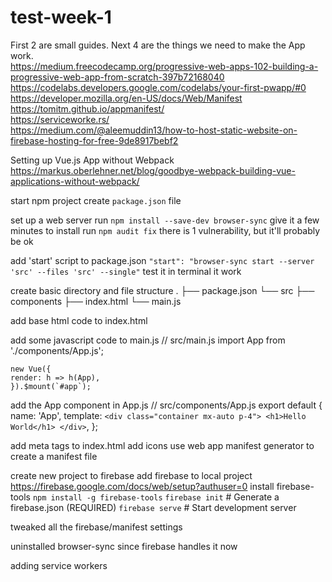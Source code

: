 # test-week-1

First 2 are small guides. Next 4 are the things we need to make the App work.  
https://medium.freecodecamp.org/progressive-web-apps-102-building-a-progressive-web-app-from-scratch-397b72168040  
https://codelabs.developers.google.com/codelabs/your-first-pwapp/#0  
    https://developer.mozilla.org/en-US/docs/Web/Manifest  
    https://tomitm.github.io/appmanifest/  
    https://serviceworke.rs/  
    https://medium.com/@aleemuddin13/how-to-host-static-website-on-firebase-hosting-for-free-9de8917bebf2  



Setting up Vue.js App without Webpack
https://markus.oberlehner.net/blog/goodbye-webpack-building-vue-applications-without-webpack/

start npm project
    create `package.json` file

set up a web server
    run `npm install --save-dev browser-sync`
    give it a few minutes to install
    run `npm audit fix`
    there is 1 vulnerability, but it'll probably be ok

add 'start' script to package.json
    `"start": "browser-sync start --server 'src' --files 'src' --single"`
    test it in terminal
    it work

create basic directory and file structure
    .
    ├── package.json
    └── src
        ├── components
        ├── index.html
        └── main.js

add base html code to index.html
    <!DOCTYPE html>
    <html>
    <head>
        <meta charset="utf-8">
        <meta http-equiv="X-UA-Compatible" content="IE=edge">
        <meta name="viewport" content="width=device-width,initial-scale=1.0">
        <title>Hello World!</title>
        <link href="https://cdn.jsdelivr.net/npm/tailwindcss/dist/tailwind.min.css" rel="stylesheet">
        <!-- This is a development version of Vue.js! -->
        <script src="https://cdn.jsdelivr.net/npm/vue/dist/vue.js"></script>
        <script src="/main.js" type="module"></script>
    </head>
    <body>
        <div id="app"></div>
    </body>
    </html>

add some javascript code to main.js
    // src/main.js
    import App from './components/App.js';

    new Vue({
    render: h => h(App),
    }).$mount(`#app`);

add the App component in App.js
    // src/components/App.js
    export default {
    name: 'App',
    template: `
        <div class="container mx-auto p-4">
        <h1>Hello World</h1>
        </div>
    `,
    };

add meta tags to index.html
add icons
use web app manifest generator to create a manifest file

create new project to firebase
add firebase to local project
    https://firebase.google.com/docs/web/setup?authuser=0
install firebase-tools
    `npm install -g firebase-tools`
    `firebase init`    # Generate a firebase.json (REQUIRED)
    `firebase serve`   # Start development server

tweaked all the firebase/manifest settings

uninstalled browser-sync since firebase handles it now

adding service workers

